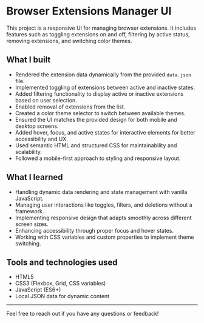 # Browser Extensions Manager UI

This project is a responsive UI for managing browser extensions. It includes features such as toggling extensions on and off, filtering by active status, removing extensions, and switching color themes.

## What I built

- Rendered the extension data dynamically from the provided `data.json` file.
- Implemented toggling of extensions between active and inactive states.
- Added filtering functionality to display active or inactive extensions based on user selection.
- Enabled removal of extensions from the list.
- Created a color theme selector to switch between available themes.
- Ensured the UI matches the provided design for both mobile and desktop screens.
- Added hover, focus, and active states for interactive elements for better accessibility and UX.
- Used semantic HTML and structured CSS for maintainability and scalability.
- Followed a mobile-first approach to styling and responsive layout.

## What I learned

- Handling dynamic data rendering and state management with vanilla JavaScript.
- Managing user interactions like toggles, filters, and deletions without a framework.
- Implementing responsive design that adapts smoothly across different screen sizes.
- Enhancing accessibility through proper focus and hover states.
- Working with CSS variables and custom properties to implement theme switching.

## Tools and technologies used

- HTML5
- CSS3 (Flexbox, Grid, CSS variables)
- JavaScript (ES6+)
- Local JSON data for dynamic content

---

Feel free to reach out if you have any questions or feedback!
